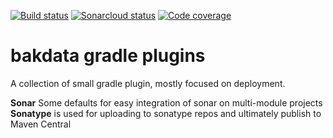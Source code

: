 [![Build status](https://travis-ci.org/bakdata/gradle-plugins.svg?branch=master)](https://travis-ci.org/bakdata/gradle-plugins/) 
[![Sonarcloud status](https://sonarcloud.io/api/project_badges/measure?project=bakdata-gradle-plugins&metric=alert_status)](https://sonarcloud.io/dashboard?id=bakdata-gradle-plugins)
[![Code coverage](https://sonarcloud.io/api/project_badges/measure?project=bakdata-gradle-plugins&metric=coverage)](https://sonarcloud.io/dashboard?id=bakdata-gradle-plugins)

bakdata gradle plugins
======================

A collection of small gradle plugin, mostly focused on deployment.

**Sonar** Some defaults for easy integration of sonar on multi-module projects
**Sonatype** is used for uploading to sonatype repos and ultimately publish to Maven Central 


